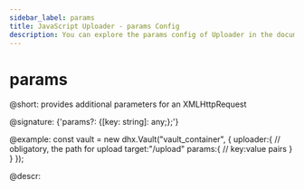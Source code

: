 ```yaml
---
sidebar_label: params
title: JavaScript Uploader - params Config 
description: You can explore the params config of Uploader in the documentation of the DHTMLX JavaScript UI library. Browse developer guides and API reference, try out code examples and live demos, and download a free 30-day evaluation version of DHTMLX Suite.
---
```


# params

@short:  provides additional parameters for an XMLHttpRequest

@signature: {'params?: {[key: string]: any;};'}

@example:
const vault = new dhx.Vault("vault_container", { 
	uploader:{
    	// obligatory, the path for upload
    	target:"/upload"
		params:{
        	// key:value pairs
    	}
    }
});

@descr:
